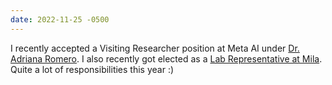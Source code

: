 ```yaml
---
date: 2022-11-25 -0500
---
```

I recently accepted a Visiting Researcher position at Meta AI under [Dr. Adriana Romero](https://sites.google.com/site/adriromsor/home?authuser=0). I also recently got elected as a [Lab Representative at Mila](https://mila.quebec/en/mila-lab-reps/). Quite a lot of responsibilities this year :)